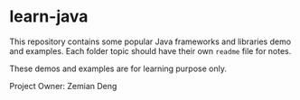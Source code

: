 # learn-java

This repository contains some popular Java frameworks and libraries demo and examples.
Each folder topic should have their own `readme` file for notes.

These demos and examples are for learning purpose only.

Project Owner: Zemian Deng
